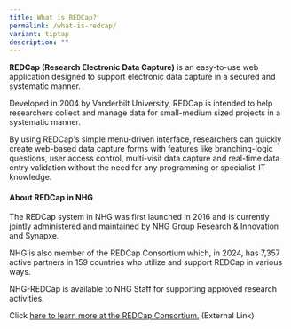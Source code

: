 ```yaml
---
title: What is REDCap?
permalink: /what-is-redcap/
variant: tiptap
description: ""
---
```

<p><strong>REDCap (Research Electronic Data Capture)</strong> is an easy-to-use
web application designed to support electronic data capture in a secured
and systematic manner.</p>
<p>Developed in 2004 by Vanderbilt University, REDCap is intended to help
researchers collect and manage data for small-medium sized projects in
a systematic manner.</p>
<p>By using REDCap's simple menu-driven interface, researchers can quickly
create web-based data capture forms with features like branching-logic
questions, user access control, multi-visit data capture and real-time
data entry validation without the need for any programming or specialist-IT
knowledge.</p>
<h4><strong>About REDCap in NHG</strong></h4>
<p>The REDCap system in NHG was first launched in 2016 and is currently jointly
administered and maintained by NHG Group Research &amp; Innovation and
Synapxe.</p>
<p>NHG is also member of the REDCap Consortium which, in 2024, has 7,357
active partners in 159 countries who utilize and support REDCap in various
ways.</p>
<p>NHG-REDCap is available to NHG Staff for supporting approved research
activities.</p>
<p></p>
<p>Click <a href="https://projectredcap.org" rel="noopener noreferrer nofollow" target="_blank">here to learn more at the REDCap Consortium.</a> (External
Link)</p>